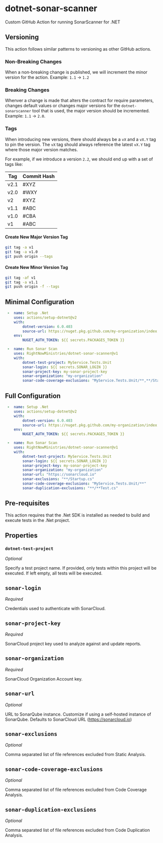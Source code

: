 # dotnet-sonar-scanner

Custom GitHub Action for running SonarScanner for .NET

## Versioning

This action follows similar patterns to versioning as other GitHub actions.

### Non-Breaking Changes

When a non-breaking change is published, we will increment the minor version for the action. Example: `1.1` -> `1.2`

### Breaking Changes

Whenver a change is made that alters the contract for require parameters, changes default values or changes major versions for the `dotnet-sonarscanner` tool that is used, the major version should be incremented. Example: `1.1` -> `2.0`.

### Tags

When introducing new versions, there should always be a `vX` and a `vX.Y` tag to pin the version. The `vX` tag should always reference the latest `vX.Y` tag where those major version matches. 

For example, if we introduce a version `2.2`, we should end up with a set of tags like:

| Tag | Commit Hash |
| --- | ----------- |
| v2.1 | #XYZ |
| v2.0 | #WXY |
| v2 | #XYZ |
| v1.1 | #ABC |
| v1.0 | #CBA |
| v1 | #ABC |

#### Create New Major Version Tag

```bash
git tag -a v1
git tag -a v1.0
git push origin --tags
```

#### Create New Minor Version Tag

```bash
git tag -af v1
git tag -a v1.1
git push origin -f --tags
```

## Minimal Configuration

```yaml
 -  name: Setup .Net
    uses: actions/setup-dotnet@v2
    with:
        dotnet-version: 6.0.403
        source-url: https://nuget.pkg.github.com/my-organization/index.json
    env:
        NUGET_AUTH_TOKEN: ${{ secrets.PACKAGES_TOKEN }}

 -  name: Run Sonar Scan
    uses: RightNowMinistries/dotnet-sonar-scanner@v1
    with: 
        dotnet-test-project: MyService.Tests.Unit
        sonar-login: ${{ secrets.SONAR_LOGIN }}
        sonar-project-key: my-sonar-project-key
        sonar-organization: "my-organization"
        sonar-code-coverage-exclusions: "MyService.Tests.Unit/**,**/Startup.cs"
```

## Full Configuration

```yaml
 -  name: Setup .Net
    uses: actions/setup-dotnet@v2
    with:
        dotnet-version: 6.0.403
        source-url: https://nuget.pkg.github.com/my-organization/index.json
    env:
        NUGET_AUTH_TOKEN: ${{ secrets.PACKAGES_TOKEN }}

 -  name: Run Sonar Scan
    uses: RightNowMinistries/dotnet-sonar-scanner@v1
    with: 
        dotnet-test-project: MyService.Tests.Unit
        sonar-login: ${{ secrets.SONAR_LOGIN }}
        sonar-project-key: my-sonar-project-key
        sonar-organization: "my-organization"
        sonar-url: "https://sonarcloud.io"
        sonar-exclusions: "**/Startup.cs"
        sonar-code-coverage-exclusions: "MyService.Tests.Unit/**"
        sonar-duplication-exclusions: "**/**Test.cs"
```

## Pre-requisites

This action requires that the .Net SDK is installed as needed to build and execute tests in the .Net project.

## Properties

### `dotnet-test-project`

*Optional*

Specify a test project name. If provided, only tests within this project will be executed. If left empty, all tests will be executed.

## `sonar-login`

*Required*

Credentials used to authenticate with SonarCloud.

## `sonar-project-key`

*Required*

SonarCloud project key used to analyze against and update reports.

## `sonar-organization`

*Required*

SonarCloud Organization Account key.

## `sonar-url`

*Optional*

URL to SonarQube instance. Customize if using a self-hosted instance of SonarQube. Defaults to SonarCloud URL (https://sonarcloud.io)

## `sonar-exclusions`

*Optional*

Comma separated list of file references excluded from Static Analysis.

## `sonar-code-coverage-exclusions`

*Optional*

Comma separated list of file references excluded from Code Coverage Analysis.

## `sonar-duplication-exclusions`

*Optional*

Comma separated list of file references excluded from Code Duplication Analysis.
